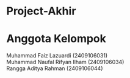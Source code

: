# Project-Akhir
# Anggota Kelompok
Muhammad Faiz Lazuardi (2409106031)
<br>Muhammad Naufal Rifyan Ilham (2409106034)
<br>Rangga Aditya Rahman (2409106044)
